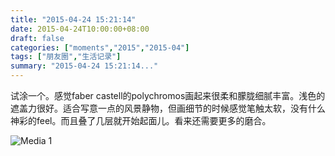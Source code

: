 ```yaml
---
title: "2015-04-24 15:21:14"
date: 2015-04-24T10:00:00+08:00
draft: false
categories: ["moments","2015","2015-04"]
tags: ["朋友圈","生活记录"]
summary: "2015-04-24 15:21:14..."
---
```


试涂一个。感觉faber castell的polychromos画起来很柔和朦胧细腻丰富。浅色的遮盖力很好。适合写意一点的风景静物，但画细节的时候感觉笔触太软，没有什么神彩的feel。而且叠了几层就开始起面儿。看来还需要更多的磨合。

![Media 1](/Moments/photos/2015-04-24/201504241521140.jpg)

